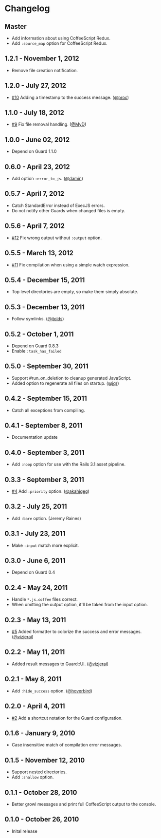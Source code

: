 # Changelog

## Master

- Add information about using CoffeeScript Redux.
- Add `:source_map` option for CoffeeScript Redux.

## 1.2.1 - November 1, 2012

- Remove file creation notification.

## 1.2.0 - July 27, 2012

- [#10][] Adding a timestamp to the success message. ([@proc][])

## 1.1.0 - July 18, 2012

- [#9][] Fix file removal handling. ([@MyD][])

## 1.0.0 - June 02, 2012

- Depend on Guard 1.1.0

## 0.6.0 - April 23, 2012

- Add option `:error_to_js`. ([@damin][])

## 0.5.7 - April 7, 2012

- Catch StandardError instead of ExecJS errors.
- Do not notify other Guards when changed files is empty.

## 0.5.6 - April 7, 2012

- [#12][] Fix wrong output without `:output` option.

## 0.5.5 - March 13, 2012

- [#11][] Fix compilation when using a simple watch expression.

## 0.5.4 - December 15, 2011

- Top level directories are empty, so make them simply absolute.

## 0.5.3 - December 13, 2011

- Follow symlinks. ([@jtolds][])

## 0.5.2 - October 1, 2011

- Depend on Guard 0.8.3
- Enable `:task_has_failed`

## 0.5.0 - September 30, 2011

- Support #run_on_deletion to cleanup generated JavaScript.
- Added option to regenerate all files on startup. ([@jqr][])

## 0.4.2 - September 15, 2011

- Catch all exceptions from compiling.

## 0.4.1 - September 8, 2011

- Documentation update

## 0.4.0 - September 3, 2011

- Add `:noop` option for use with the Rails 3.1 asset pipeline.

## 0.3.3 - September 3, 2011

- [#4][] Add `:priority` option. ([@akahigeg][])

## 0.3.2 - July 25, 2011

- Add `:bare` option. (Jeremy Raines)

## 0.3.1 - July 23, 2011

- Make `:input` match more explicit.

## 0.3.0 - June 6, 2011

- Depend on Guard 0.4

## 0.2.4 - May 24, 2011

- Handle `*.js.coffee` files correct.
- When omitting the output option, it'll be taken from the input option.

## 0.2.3 - May 13, 2011

- [#5][] Added formatter to colorize the success and error messages. ([@vizjerai][])

## 0.2.2 - May 11, 2011

- Added result messages to Guard::UI. ([@vizjerai][])

## 0.2.1 - May 8, 2011

- Add `:hide_success` option. ([@hoverbird][])

## 0.2.0 - April 4, 2011

- [#2][] Add a shortcut notation for the Guard configuration.

## 0.1.6 - January 9, 2010

- Case insensitive match of compilation error messages.

## 0.1.5 - November 12, 2010

- Support nested directories.
- Add `:shallow` option.

## 0.1.1 - October 28, 2010

- Better growl messages and print full CoffeeScript output to the console.

## 0.1.0 - October 26, 2010

- Inital release

<!--- The following link definition list is generated by PimpMyChangelog --->
[#2]: https://github.com/netzpirat/guard-coffeescript/issues/2
[#4]: https://github.com/netzpirat/guard-coffeescript/issues/4
[#5]: https://github.com/netzpirat/guard-coffeescript/issues/5
[#9]: https://github.com/netzpirat/guard-coffeescript/issues/9
[#10]: https://github.com/netzpirat/guard-coffeescript/issues/10
[#11]: https://github.com/netzpirat/guard-coffeescript/issues/11
[#12]: https://github.com/netzpirat/guard-coffeescript/issues/12
[@MyD]: https://github.com/MyD
[@akahigeg]: https://github.com/akahigeg
[@damin]: https://github.com/damin
[@hoverbird]: https://github.com/hoverbird
[@jqr]: https://github.com/jqr
[@jtolds]: https://github.com/jtolds
[@proc]: https://github.com/proc
[@vizjerai]: https://github.com/vizjerai
